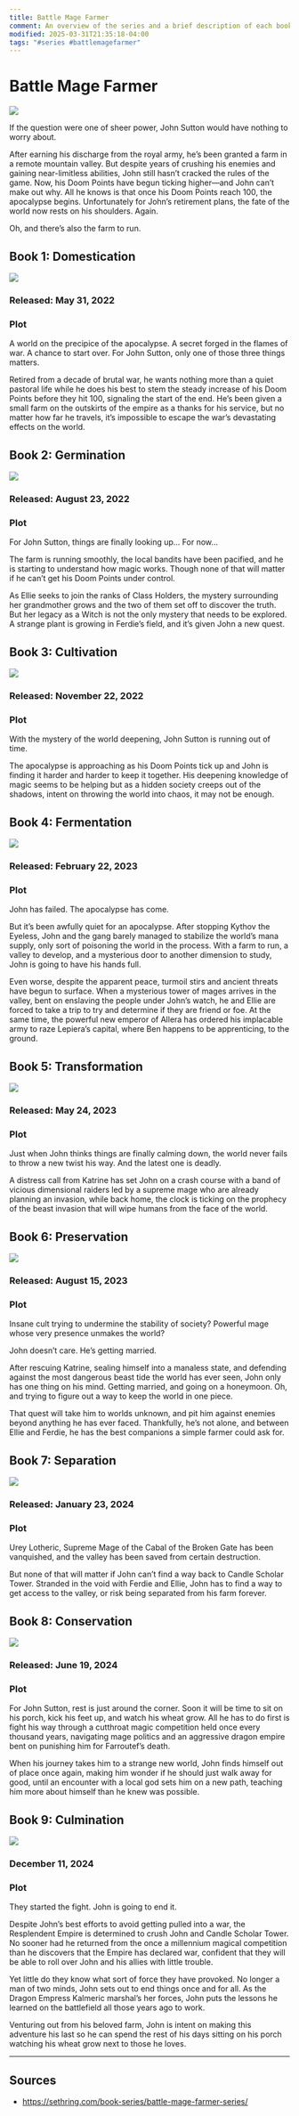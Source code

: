 ```yaml
---
title: Battle Mage Farmer
comment: An overview of the series and a brief description of each book.
modified: 2025-03-31T21:35:18-04:00
tags: "#series #battlemagefarmer"
---
```

# Battle Mage Farmer

![](../../Attachments/Series_BattleMageFarmer_Logo.png)

If the question were one of sheer power, John Sutton would have nothing to worry about.

After earning his discharge from the royal army, he’s been granted a farm in a remote mountain valley. But despite years of crushing his enemies and gaining near-limitless abilities, John still hasn’t cracked the rules of the game. Now, his Doom Points have begun ticking higher—and John can’t make out why. All he knows is that once his Doom Points reach 100, the apocalypse begins. Unfortunately for John’s retirement plans, the fate of the world now rests on his shoulders. Again.

Oh, and there’s also the farm to run.

## Book 1: Domestication

![](../../Attachments/BookCover_BattleMageFarmer01_Domestication.png)

### Released: May 31, 2022

### Plot

A world on the precipice of the apocalypse. A secret forged in the flames of war. A chance to start over. For John Sutton, only one of those three things matters.

Retired from a decade of brutal war, he wants nothing more than a quiet pastoral life while he does his best to stem the steady increase of his Doom Points before they hit 100, signaling the start of the end. He’s been given a small farm on the outskirts of the empire as a thanks for his service, but no matter how far he travels, it’s impossible to escape the war’s devastating effects on the world.

## Book 2: Germination

![](../../Attachments/BookCover_BattleMageFarmer02_Germination.png)

### Released: August 23, 2022

### Plot

For John Sutton, things are finally looking up… For now…

The farm is running smoothly, the local bandits have been pacified, and he is starting to understand how magic works. Though none of that will matter if he can’t get his Doom Points under control.

As Ellie seeks to join the ranks of Class Holders, the mystery surrounding her grandmother grows and the two of them set off to discover the truth. But her legacy as a Witch is not the only mystery that needs to be explored. A strange plant is growing in Ferdie’s field, and it’s given John a new quest.

## Book 3: Cultivation

![](../../Attachments/BookCover_BattleMageFarmer03_Cultivation.png)

### Released: November 22, 2022

### Plot

With the mystery of the world deepening, John Sutton is running out of time.

The apocalypse is approaching as his Doom Points tick up and John is finding it harder and harder to keep it together. His deepening knowledge of magic seems to be helping but as a hidden society creeps out of the shadows, intent on throwing the world into chaos, it may not be enough.

## Book 4: Fermentation

![](../../Attachments/BookCover_BattleMageFarmer04_Fermentation.png)

### Released: February 22, 2023

### Plot

John has failed. The apocalypse has come.

But it’s been awfully quiet for an apocalypse. After stopping Kythov the Eyeless, John and the gang barely managed to stabilize the world’s mana supply, only sort of poisoning the world in the process. With a farm to run, a valley to develop, and a mysterious door to another dimension to study, John is going to have his hands full.

Even worse, despite the apparent peace, turmoil stirs and ancient threats have begun to surface. When a mysterious tower of mages arrives in the valley, bent on enslaving the people under John’s watch, he and Ellie are forced to take a trip to try and determine if they are friend or foe. At the same time, the powerful new emperor of Allera has ordered his implacable army to raze Lepiera’s capital, where Ben happens to be apprenticing, to the ground.

## Book 5: Transformation

![](../../Attachments/BookCover_BattleMageFarmer05_Transformation.png)

### Released: May 24, 2023

### Plot

Just when John thinks things are finally calming down, the world never fails to throw a new twist his way. And the latest one is deadly.

A distress call from Katrine has set John on a crash course with a band of vicious dimensional raiders led by a supreme mage who are already planning an invasion, while back home, the clock is ticking on the prophecy of the beast invasion that will wipe humans from the face of the world.

## Book 6: Preservation

![](../../Attachments/BookCover_BattleMageFarmer06_Preservation.png)

### Released: August 15, 2023

### Plot

Insane cult trying to undermine the stability of society? Powerful mage whose very presence unmakes the world?  
  
John doesn’t care. He’s getting married.  
  
After rescuing Katrine, sealing himself into a manaless state, and defending against the most dangerous beast tide the world has ever seen, John only has one thing on his mind. Getting married, and going on a honeymoon. Oh, and trying to figure out a way to keep the world in one piece.  
  
That quest will take him to worlds unknown, and pit him against enemies beyond anything he has ever faced. Thankfully, he’s not alone, and between Ellie and Ferdie, he has the best companions a simple farmer could ask for.

## Book 7: Separation

![](../../Attachments/BookCover_BattleMageFarmer07_Separation.png)

### Released: January 23, 2024

### Plot

Urey Lotheric, Supreme Mage of the Cabal of the Broken Gate has been vanquished, and the valley has been saved from certain destruction.

But none of that will matter if John can’t find a way back to Candle Scholar Tower. Stranded in the void with Ferdie and Ellie, John has to find a way to get access to the valley, or risk being separated from his farm forever.

## Book 8: Conservation

![](../../Attachments/BookCover_BattleMageFarmer08_Conservation.png)

### Released: June 19, 2024

### Plot

For John Sutton, rest is just around the corner. Soon it will be time to sit on his porch, kick his feet up, and watch his wheat grow. All he has to do first is fight his way through a cutthroat magic competition held once every thousand years, navigating mage politics and an aggressive dragon empire bent on punishing him for Farroutef’s death.

When his journey takes him to a strange new world, John finds himself out of place once again, making him wonder if he should just walk away for good, until an encounter with a local god sets him on a new path, teaching him more about himself than he knew was possible.

## Book 9: Culmination

![](../../Attachments/BookCover_BattleMageFarmer09_Culmination.png)

### December 11, 2024

### Plot

They started the fight. John is going to end it.  
  
Despite John’s best efforts to avoid getting pulled into a war, the Resplendent Empire is determined to crush John and Candle Scholar Tower. No sooner had he returned from the once a millennium magical competition than he discovers that the Empire has declared war, confident that they will be able to roll over John and his allies with little trouble.  
  
Yet little do they know what sort of force they have provoked. No longer a man of two minds, John sets out to end things once and for all. As the Dragon Empress Kalmeric marshal’s her forces, John puts the lessons he learned on the battlefield all those years ago to work.  
  
Venturing out from his beloved farm, John is intent on making this adventure his last so he can spend the rest of his days sitting on his porch watching his wheat grow next to those he loves.

---
## Sources
- https://sethring.com/book-series/battle-mage-farmer-series/